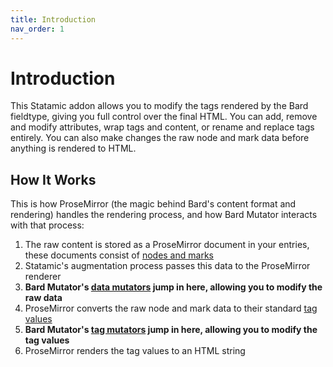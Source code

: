 ```yaml
---
title: Introduction
nav_order: 1
---
```


# Introduction

This Statamic addon allows you to modify the tags rendered by the Bard fieldtype, giving you full control over the final HTML. You can add, remove and modify attributes, wrap tags and content, or rename and replace tags entirely. You can also make changes the raw node and mark data before anything is rendered to HTML.

## How It Works

This is how ProseMirror (the magic behind Bard's content format and rendering) handles the rendering process, and how Bard Mutator interacts with that process:

1. The raw content is stored as a ProseMirror document in your entries, these documents consist of [nodes and marks](data-formats.html)
2. Statamic's augmentation process passes this data to the ProseMirror renderer
3. **Bard Mutator's [data mutators](mutators.html#data-mutators) jump in here, allowing you to modify the raw data**
4. ProseMirror converts the raw node and mark data to their standard [tag values](data-formats.html#tag-values)
5. **Bard Mutator's [tag mutators](mutators.html#tag-mutators) jump in here, allowing you to modify the tag values**
6. ProseMirror renders the tag values to an HTML string